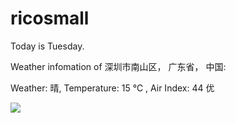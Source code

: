 # ricosmall

Today is Tuesday.

Weather infomation of 深圳市南山区， 广东省， 中国: 

Weather: 晴, Temperature: 15 ℃ , Air Index: 44 优

<img src="https://github-readme-stats.vercel.app/api?username=ricosmall&show_icons=true" />
